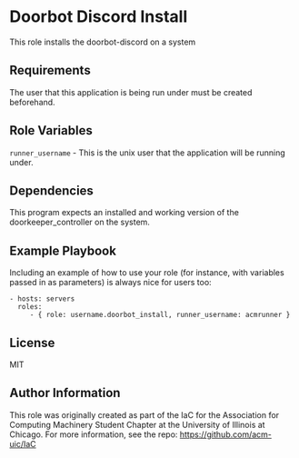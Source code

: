 Doorbot Discord Install
=========

This role installs the doorbot-discord on a system

Requirements
------------

The user that this application is being run under must be created beforehand.

Role Variables
--------------

`runner_username` - This is the unix user that the application will be running under.

Dependencies
------------

This program expects an installed and working version of the doorkeeper_controller on the system.

Example Playbook
----------------

Including an example of how to use your role (for instance, with variables passed in as parameters) is always nice for users too:

    - hosts: servers
      roles:
         - { role: username.doorbot_install, runner_username: acmrunner }

License
-------

MIT

Author Information
------------------

This role was originally created as part of the IaC for the Association for Computing Machinery Student Chapter at the University of Illinois at Chicago. For more information, see the repo: https://github.com/acm-uic/IaC
